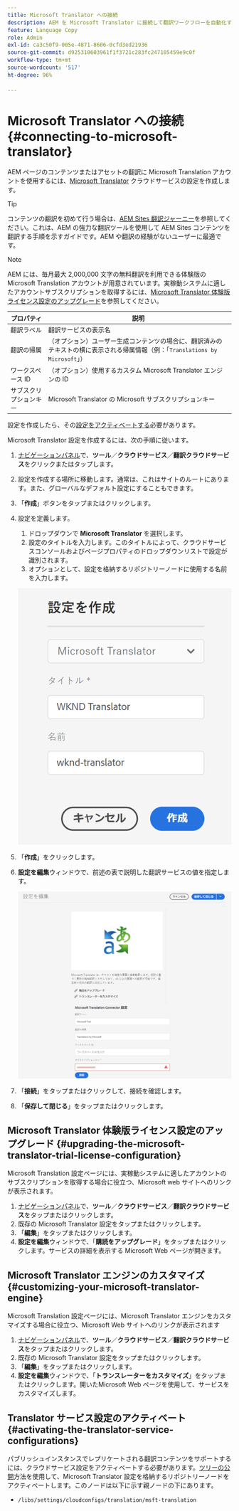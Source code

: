 ```yaml
---
title: Microsoft Translator への接続
description: AEM を Microsoft Translator に接続して翻訳ワークフローを自動化する方法を説明します。
feature: Language Copy
role: Admin
exl-id: ca3c50f9-005e-4871-8606-0cfd3ed21936
source-git-commit: d925310603961f1f3721c283fc247105459e9c0f
workflow-type: tm+mt
source-wordcount: '517'
ht-degree: 96%

---
```


# Microsoft Translator への接続 {#connecting-to-microsoft-translator}

AEM ページのコンテンツまたはアセットの翻訳に Microsoft Translation アカウントを使用するには、[Microsoft Translator](https://www.microsoft.com/ja-jp/translator/business/) クラウドサービスの設定を作成します。

>[!TIP]
>
>コンテンツの翻訳を初めて行う場合は、[AEM Sites 翻訳ジャーニー](/help/journey-sites/translation/overview.md)を参照してください。これは、AEM の強力な翻訳ツールを使用して AEM Sites コンテンツを翻訳する手順を示すガイドです。AEM や翻訳の経験がないユーザーに最適です。

>[!NOTE]
>
>AEM には、毎月最大 2,000,000 文字の無料翻訳を利用できる体験版の Microsoft Translation アカウントが用意されています。実稼動システムに適したアカウントサブスクリプションを取得するには、[Microsoft Translator 体験版ライセンス設定のアップグレード](#upgrading-the-microsoft-translator-trial-license-configuration)を参照してください。

| プロパティ | 説明 |
|---|---|
| 翻訳ラベル | 翻訳サービスの表示名 |
| 翻訳の帰属 | （オプション）ユーザー生成コンテンツの場合に、翻訳済みのテキストの横に表示される帰属情報（例：「`Translations by Microsoft`」） |
| ワークスペース ID | （オプション）使用するカスタム Microsoft Translator エンジンの ID |
| サブスクリプションキー | Microsoft Translator の Microsoft サブスクリプションキー |

設定を作成したら、その[設定をアクティベートする](#activating-the-translator-service-configurations)必要があります。

Microsoft Translator 設定を作成するには、次の手順に従います。

1. [ナビゲーションパネル](/help/sites-cloud/authoring/getting-started/basic-handling.md#first-steps)で、**ツール**／**クラウドサービス**／**翻訳クラウドサービス**&#x200B;をクリックまたはタップします。
1. 設定を作成する場所に移動します。通常は、これはサイトのルートにあります。また、グローバルなデフォルト設定にすることもできます。
1. 「**作成**」ボタンをタップまたはクリックします。
1. 設定を定義します。
   1. ドロップダウンで **Microsoft Translator** を選択します。
   1. 設定のタイトルを入力します。このタイトルによって、クラウドサービスコンソールおよびページプロパティのドロップダウンリストで設定が識別されます。
   1. オプションとして、設定を格納するリポジトリーノードに使用する名前を入力します。

   ![翻訳設定の作成](../assets/create-translation-config.png)

1. 「**作成**」をクリックします。
1. **設定を編集**&#x200B;ウィンドウで、前述の表で説明した翻訳サービスの値を指定します。

   ![翻訳設定の編集](../assets/edit-translation-config.png)

1. 「**接続**」をタップまたはクリックして、接続を確認します。
1. 「**保存して閉じる**」をタップまたはクリックします。

## Microsoft Translator 体験版ライセンス設定のアップグレード {#upgrading-the-microsoft-translator-trial-license-configuration}

Microsoft Translation 設定ページには、実稼動システムに適したアカウントのサブスクリプションを取得する場合に役立つ、Microsoft web サイトへのリンクが表示されます。

1. [ナビゲーションパネル](/help/sites-cloud/authoring/getting-started/basic-handling.md#first-steps)で、**ツール**／**クラウドサービス**／**翻訳クラウドサービス**&#x200B;をタップまたはクリックします。
1. 既存の Microsoft Translator 設定をタップまたはクリックします。
1. 「**編集**」をタップまたはクリックします。
1. **設定を編集**&#x200B;ウィンドウで、「**購読をアップグレード**」をタップまたはクリックします。サービスの詳細を表示する Microsoft Web ページが開きます。

## Microsoft Translator エンジンのカスタマイズ {#customizing-your-microsoft-translator-engine}

Microsoft Translation 設定ページには、Microsoft Translator エンジンをカスタマイズする場合に役立つ、Microsoft Web サイトへのリンクが表示されます

1. [ナビゲーションパネル](/help/sites-cloud/authoring/getting-started/basic-handling.md#first-steps)で、**ツール**／**クラウドサービス**／**翻訳クラウドサービス**&#x200B;をタップまたはクリックします。
1. 既存の Microsoft Translator 設定をタップまたはクリックします。
1. 「**編集**」をタップまたはクリックします。
1. **設定を編集**&#x200B;ウィンドウで、「**トランスレーターをカスタマイズ**」をタップまたはクリックします。開いたMicrosoft Web ページを使用して、サービスをカスタマイズします。

## Translator サービス設定のアクティベート {#activating-the-translator-service-configurations}

パブリッシュインスタンスでレプリケートされる翻訳コンテンツをサポートするには、クラウドサービス設定をアクティベートする必要があります。[ツリーの公開](/help/sites-cloud/authoring/fundamentals/publishing-pages.md#publishing-and-unpublishing-a-tree)方法を使用して、Microsoft Translator 設定を格納するリポジトリーノードをアクティベートします。このノードは以下に示す親ノードの下にあります。

* `/libs/settings/cloudconfigs/translation/msft-translation`
